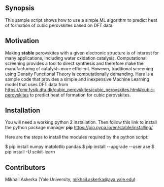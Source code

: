## Synopsis

This sample script shows how to use a simple ML algorithm to predict heat of formation of cubic perovskites based on DFT data

## Motivation

Making **stable** perovskites with a given electronic structure is of interest for many applications, including water oxidation catalysis. Computational screening provides a tool to direct synthesis and therefore make the manufacturing of catalysts more efficient. However, traditional screening using Density Functional Theory is computationally demanding. Here is a sample code that provides a simple and inexpensive Machine Learning model that uses DFT data from https://cmr.fysik.dtu.dk/cubic_perovskites/cubic_perovskites.html#cubic-perovskites to predict heat of formation for cubic perovskites. 

## Installation

You will need a working python 2 installation. Then follow this link to install the python package manager **pip** https://pip.pypa.io/en/stable/installing/

Here are the steps to install the modules required by the python script:

$ pip install numpy matplotlib pandas 
$ pip install --upgrade --user ase
$ pip install -U scikit-learn 

## Contributors

Mikhail Askerka (Yale University, mikhail.askerka@aya.yale.edu) 

